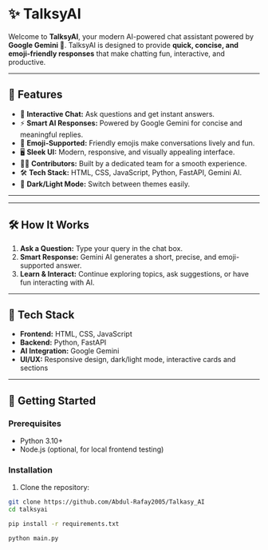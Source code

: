 # ✨ TalksyAI

Welcome to **TalksyAI**, your modern AI-powered chat assistant powered by **Google Gemini 🤖**. TalksyAI is designed to provide **quick, concise, and emoji-friendly responses** that make chatting fun, interactive, and productive.

---

## 🌟 Features

- 💬 **Interactive Chat:** Ask questions and get instant answers.
- ⚡ **Smart AI Responses:** Powered by Google Gemini for concise and meaningful replies.
- 🎨 **Emoji-Supported:** Friendly emojis make conversations lively and fun.
- 🖥️ **Sleek UI:** Modern, responsive, and visually appealing interface.
- 🧑‍💻 **Contributors:** Built by a dedicated team for a smooth experience.
- 🛠️ **Tech Stack:** HTML, CSS, JavaScript, Python, FastAPI, Gemini AI.
- 🌙 **Dark/Light Mode:** Switch between themes easily.

---

---

## 🛠️ How It Works

1. **Ask a Question:** Type your query in the chat box.  
2. **Smart Response:** Gemini AI generates a short, precise, and emoji-supported answer.  
3. **Learn & Interact:** Continue exploring topics, ask suggestions, or have fun interacting with AI.

---

## 📂 Tech Stack

- **Frontend:** HTML, CSS, JavaScript  
- **Backend:** Python, FastAPI  
- **AI Integration:** Google Gemini  
- **UI/UX:** Responsive design, dark/light mode, interactive cards and sections  

---

## 🚀 Getting Started

### Prerequisites

- Python 3.10+  
- Node.js (optional, for local frontend testing)  

### Installation

1. Clone the repository:

```bash
git clone https://github.com/Abdul-Rafay2005/Talkasy_AI
cd talksyai

pip install -r requirements.txt

python main.py

